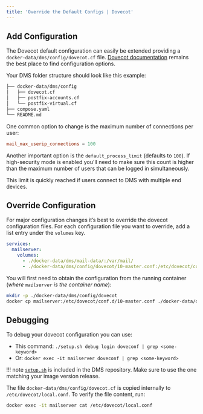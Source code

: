 ```yaml
---
title: 'Override the Default Configs | Dovecot'
---
```


## Add Configuration

The Dovecot default configuration can easily be extended providing a `docker-data/dms/config/dovecot.cf` file.
[Dovecot documentation](https://doc.dovecot.org/configuration_manual/) remains the best place to find configuration options.

Your DMS folder structure should look like this example:

```txt
├── docker-data/dms/config
│   ├── dovecot.cf
│   ├── postfix-accounts.cf
│   └── postfix-virtual.cf
├── compose.yaml
└── README.md
```

One common option to change is the maximum number of connections per user:

```cf
mail_max_userip_connections = 100
```

Another important option is the `default_process_limit` (defaults to `100`). If high-security mode is enabled you'll need to make sure this count is higher than the maximum number of users that can be logged in simultaneously.

This limit is quickly reached if users connect to DMS with multiple end devices.

## Override Configuration

For major configuration changes it’s best to override the dovecot configuration files. For each configuration file you want to override, add a list entry under the `volumes` key.

```yaml
services:
  mailserver:
    volumes:
      - ./docker-data/dms/mail-data/:/var/mail/
      - ./docker-data/dms/config/dovecot/10-master.conf:/etc/dovecot/conf.d/10-master.conf
```

You will first need to obtain the configuration from the running container (_where `mailserver` is the container name_):

```sh
mkdir -p ./docker-data/dms/config/dovecot
docker cp mailserver:/etc/dovecot/conf.d/10-master.conf ./docker-data/dms/config/dovecot/10-master.conf
```

## Debugging

To debug your dovecot configuration you can use:

- This command: `./setup.sh debug login doveconf | grep <some-keyword>`
- Or: `docker exec -it mailserver doveconf | grep <some-keyword>`

!!! note
    [`setup.sh`][github-file-setupsh] is included in the DMS repository. Make sure to use the one matching your image version release.

The file `docker-data/dms/config/dovecot.cf` is copied internally to `/etc/dovecot/local.conf`. To verify the file content, run:

```sh
docker exec -it mailserver cat /etc/dovecot/local.conf
```

[github-file-setupsh]: https://github.com/docker-mailserver/docker-mailserver/blob/master/setup.sh
